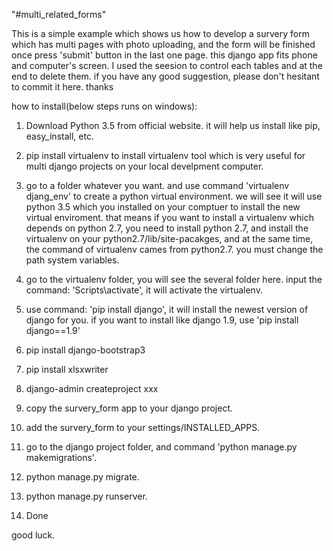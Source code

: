 "#multi_related_forms" 

This is a simple example which shows us how to develop a survery form which has multi pages with photo uploading, and the form will be finished once press 'submit' button in the last one page.
this django app fits phone and computer's screen.
I used the seesion to control each tables and at the end to delete them. if you have any good suggestion, please don't hesitant to commit it here. thanks


how to install(below steps runs on windows):

1. Download Python 3.5 from official website. it will help us install like pip, easy_install, etc.

2. pip install virtualenv to install virtualenv tool which is very useful for multi django projects on your local develpment computer.

3. go to a folder whatever you want. and use command 'virtualenv djang_env' to create a python virtual environment. we will see it will use python 3.5 which you installed on your comptuer to install the new virtual enviroment. that means if you want to install a virtualenv which depends on python 2.7, you need to install python 2.7, and install the virtualenv on your python2.7/lib/site-pacakges, and at the same time, the command of virtualenv cames from python2.7. you must change the path system variables.

4. go to the virtualenv folder, you will see the several folder here. input the command: 'Scripts\activate', it will activate the virtualenv.

5. use command: 'pip install django', it will install the newest version of django for you. if you want to install like django 1.9, use 'pip install django==1.9'

6. pip install django-bootstrap3

7. pip install xlsxwriter

8. django-admin createproject xxx

9. copy the survery_form app to your django project.

10. add the survery_form to your settings/INSTALLED_APPS.

11. go to the django project folder, and command 'python manage.py makemigrations'.

12. python manage.py migrate.

13. python manage.py runserver.

14. Done


good luck.
